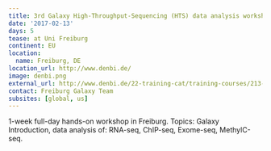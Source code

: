 ```yaml
---
title: 3rd Galaxy High-Throughput-Sequencing (HTS) data analysis workshop
date: '2017-02-13'
days: 5
tease: at Uni Freiburg
continent: EU
location:
  name: Freiburg, DE
location_url: http://www.denbi.de/
image: denbi.png
external_url: http://www.denbi.de/22-training-cat/training-courses/213-3rd-galaxy-high-throughput-sequencing-hts-data-analysis-workshop
contact: Freiburg Galaxy Team
subsites: [global, us]
---
```

1-week full-day hands-on workshop in Freiburg. Topics: Galaxy Introduction, data analysis of: RNA-seq, ChIP-seq, Exome-seq, MethylC-seq.
